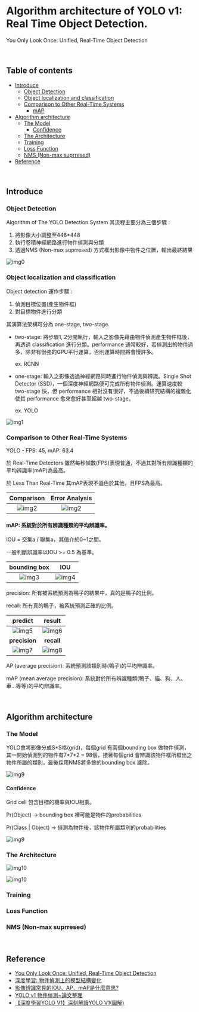 # Algorithm architecture of YOLO v1: Real Time Object Detection.

You Only Look Once: Unified, Real-Time Object Detection

<br>

## Table of contents

* [Introduce](#introduce)
    * [Object Detection](#Object-Detection)
    * [Object localization and classification](#Object-localization-and-classification)
    * [Comparison to Other Real-Time Systems](#Comparison-to-Other-Real-Time-Systems)
        * [mAP](#mAP-系統對於所有辨識種類的平均辨識率)
* [Algorithm architecture](#Algorithm-architecture)
    * [The Model](#the-model)
        * [Confidence](#confidence)
    * [The Architecture](#The-Architecture)
    * [Training](#training)
    * [Loss Function](#loss-function)
    * [NMS (Non-max suprresed)](#NMS-Non-max-suprresed)
* [Reference](#reference)

<br>

## Introduce

### Object Detection

Algorithm of The YOLO Detection System 其流程主要分為三個步驟 :
1. 將影像大小調整至448*448
2. 執行卷積神經網路進行物件偵測與分類
3. 透過NMS (Non-max suprresed) 方式框出影像中物件之位置，輸出最終結果

![img0](./img/ObjectDetection.png)

### Object localization and classification

Object detection 運作步驟 :
1. 偵測目標位置(產生物件框)
2. 對目標物件進行分類

其演算法架構可分為 one-stage, two-stage.

* two-stage: 將步驟1, 2分開執行，輸入之影像先藉由物件偵測產生物件框後，再透過 classification 進行分類。performance 通常較好，若偵測出的物件過多，除非有很強的GPU平行運算，否則運算時間將會慢許多。

    ex. RCNN

* one-stage: 輸入之影像透過神經網路同時進行物件偵測與辨識。Single Shot Detector (SSD)，一個深度神經網路便可完成所有物件偵測。運算速度較 two-stage 快，但 performance 相對沒有很好，不過後續研究結構的複雜化使其 performance 愈來愈好甚至超越 two-stage。

    ex. YOLO

![img1](./img/stage.png)

### Comparison to Other Real-Time Systems

YOLO - FPS: 45, mAP: 63.4

於 Real-Time Detectors 雖然每秒幀數(FPS)表現普通，不過其對所有辨識種類的平均辨識率(mAP)為最高。

於 Less Than Real-Time 其mAP表現不遜色於其他，且FPS為最高。

| Comparison | Error Analysis |
|:---:|:---:|
| ![img2](./img/comparison.jpg) | ![img2](./img/ErrorAnalysis.jpg) |

#### mAP: 系統對於所有辨識種類的平均辨識率。

IOU = 交集a / 聯集a，其值介於0~1之間。

一般判斷辨識率以IOU >= 0.5 為基準。

| bounding box | IOU |
|:---:|:---:|
| ![img3](./img/bird.png) | ![img4](./img/IOU.png) |

precision: 所有被系統預測為鴨子的結果中，真的是鴨子的比例。

recall: 所有真的鴨子，被系統預測正確的比例。

| predict | result |
|:---:|:---:|
| ![img5](./img/predict.png) | ![img6](./img/result.png) |
| <b>precision</b> | <b>recall</b> |
| ![img7](./img/precision.png) | ![img8](./img/recall.png) |

AP (average precision): 系統預測該類別時(鴨子)的平均辨識率。

mAP (mean average precision): 系統對於所有辨識種類(鴨子、貓、狗、人、車...等等)的平均辨識率。

<br>

## Algorithm architecture

### The Model

YOLO會將影像分成S\*S格(grid)，每個grid 有兩個bounding box 做物件偵測，其一開始偵測到的物件有7\*7\*2 = 98個，接著每個grid 會辨識該物件框所框出之物件所屬的類別，最後採用NMS將多餘的bounding box 濾除。

![img9](./img/detections.png)

#### Confidence

Grid cell 包含目標的機率與IOU相乘。

Pr(Object) -> bounding box 裡可能是物件的probabilities

Pr(Class | Object) -> 偵測為物件後，該物件所屬類別的probabilities

![img9](./img/confidence.png)

### The Architecture

![img10](./img/model1.png)

![img10](./img/model2.png)

### Training

### Loss Function

### NMS (Non-max suprresed)

<br>

## Reference
* [You Only Look Once: Unified, Real-Time Object Detection](https://arxiv.org/pdf/1506.02640.pdf)
* [深度學習: 物件偵測上的模型結構變化](https://chih-sheng-huang821.medium.com/%E6%B7%B1%E5%BA%A6%E5%AD%B8%E7%BF%92-%E7%89%A9%E4%BB%B6%E5%81%B5%E6%B8%AC%E4%B8%8A%E7%9A%84%E6%A8%A1%E5%9E%8B%E7%B5%90%E6%A7%8B%E8%AE%8A%E5%8C%96-e23fd928ee59)
* [影像辨識常見的IOU、AP、mAP是什麼意思?](http://yy-programer.blogspot.com/2020/06/iouapmap.html)
* [YOLO v1 物件偵測~論文整理](https://medium.com/%E7%A8%8B%E5%BC%8F%E5%B7%A5%E4%BD%9C%E7%B4%A1/yolo-v1-%E7%89%A9%E4%BB%B6%E5%81%B5%E6%B8%AC-%E8%AB%96%E6%96%87%E6%95%B4%E7%90%86-935bfd51d5e0)
* [【深度學習YOLO V1】深刻解讀YOLO V1(圖解)](https://blog.csdn.net/c20081052/article/details/80236015)